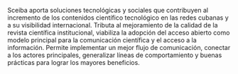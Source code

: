 Sceiba aporta soluciones tecnológicas y sociales que contribuyen al incremento de los contenidos científico tecnológico en las redes cubanas y a su visibilidad internacional. Tributa al mejoramiento de la calidad de la revista científica institucional, viabiliza la adopción del acceso abierto como modelo principal para la comunicación científica y el acceso a la información. Permite implementar un mejor flujo de comunicación, conectar a los actores principales, generalizar líneas de comportamiento y buenas prácticas para lograr los mayores beneficios.